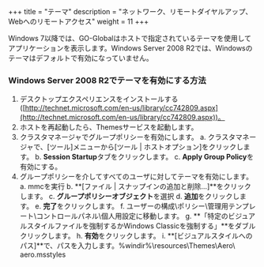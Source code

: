 +++
title = "テーマ"
description = "ネットワーク、リモートダイヤルアップ、Webへのリモートアクセス"
weight = 11
+++



Windows 7以降では、GO-Globalはホストで指定されているテーマを使用してアプリケーションを表示します。Windows Server 2008 R2では、Windowsのテーマはデフォルトで有効になっていません。

### Windows Server 2008 R2でテーマを有効にする方法

1. デスクトップエクスペリエンスをインストールする([http://technet.microsoft.com/en-us/library/cc742809.aspx](http://technet.microsoft.com/en-us/library/cc742809.aspx))。
2. ホストを再起動したら、Themesサービスを起動します。
3. クラスタマネージャでグループポリシーを有効にします。
  a. クラスタマネージャで、[ツール]メニューから[ツール | ホストオプション]をクリックします。
  b. **Session Startup**タブをクリックします。
  c. **Apply Group Policy**を有効にする。
4. グループポリシーを介してすべてのユーザに対してテーマを有効にします。
  a. mmcを実行
  b. **[ファイル | スナップインの追加と削除...]**をクリックします。
  c. **グループポリシーオブジェクト**を選択
  d. **追加**をクリックします。
  e. **完了**をクリックします。
  f. ユーザーの構成\ポリシー\管理用テンプレート\コントロールパネル\個人用設定に移動します。
  g. **「特定のビジュアルスタイルファイルを強制するかWindows Classicを強制する」**をダブルクリックします。
  h. **有効**をクリックします。
  i. **[ビジュアルスタイルへのパス]**で、パスを入力します。%windir%\resources\Themes\Aero\ aero.msstyles
